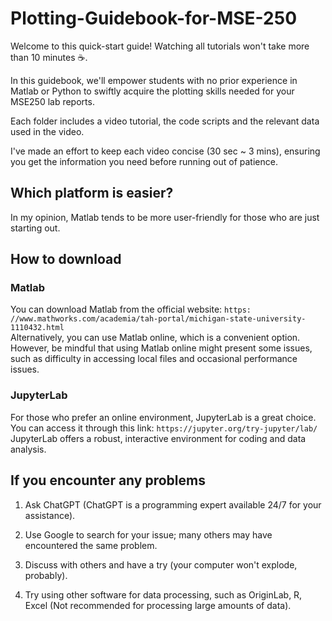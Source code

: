 # Plotting-Guidebook-for-MSE-250

Welcome to this quick-start guide! Watching all tutorials won't take more than 10 minutes ☕️.

In this guidebook, we'll empower students with no prior experience in Matlab or Python to swiftly acquire the plotting skills needed for your MSE250 lab reports.

Each folder includes a video tutorial, the code scripts and the relevant data used in the video.

I've made an effort to keep each video concise (30 sec ~ 3 mins), ensuring you get the information you need before running out of patience.

## Which platform is easier? 
In my opinion, Matlab tends to be more user-friendly for those who are just starting out.

## How to download

### Matlab
You can download Matlab from the official website: `https: //www.mathworks.com/academia/tah-portal/michigan-state-university-1110432.html` \
Alternatively, you can use Matlab online, which is a convenient option. However, be mindful that using Matlab online might present some issues, such as difficulty in accessing local files and occasional performance issues.

### JupyterLab
For those who prefer an online environment, JupyterLab is a great choice. You can access it through this link: `https://jupyter.org/try-jupyter/lab/` \
JupyterLab offers a robust, interactive environment for coding and data analysis.

## If you encounter any problems

1. Ask ChatGPT (ChatGPT is a programming expert available 24/7 for your assistance).

2. Use Google to search for your issue; many others may have encountered the same problem.

3. Discuss with others and have a try (your computer won't explode, probably).

4. Try using other software for data processing, such as OriginLab, R, Excel (Not recommended for processing large amounts of data).

